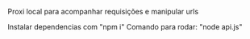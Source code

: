Proxi local para acompanhar requisições e manipular urls


Instalar dependencias com "npm i"
Comando para rodar: "node api.js"
